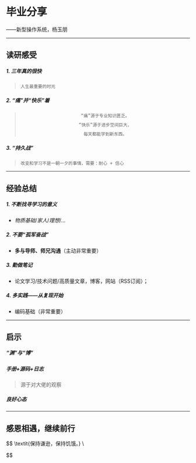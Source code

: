 # 毕业分享
——新型操作系统，杨玉朋

---
## 读研感受

##### 1. 三年真的很快
> $\texttt{人生最重要的时光}$
##### 2. “痛”并“快乐”着
> $$\texttt{“痛”源于专业知识匮乏。}$$
> $$\texttt{“快乐”源于进步空间巨大，}$$
> $$\texttt{每天都能学到新东西。}$$
##### 3. “持久战”
> $\texttt{改变和学习不是一朝一夕的事情，需要：耐心 + 信心}$

---
## 经验总结

##### 1. 不断找寻学习的意义
- *物质基础*/*家人*/*理想*/...
##### 2. 不要“孤军奋战”
- **多与导师、师兄沟通**（主动非常重要）
##### 3. 勤做笔记
- 论文学习/技术问题/高质量文章，博客，网站（RSS订阅）；
##### 4. 多实践——从复现开始
- 编码基础（非常重要）

---
## 启示

##### “渊”与“博”

##### 手册+源码+日志
> 源于对大佬的观察
##### 良好心态

---
## 感恩相遇，继续前行
$$
\textit{保持谦逊，保持饥饿。} \\

$$



